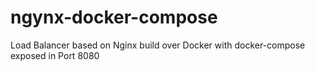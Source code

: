 # ngynx-docker-compose
Load Balancer based on Nginx build over Docker with docker-compose exposed in Port 8080
